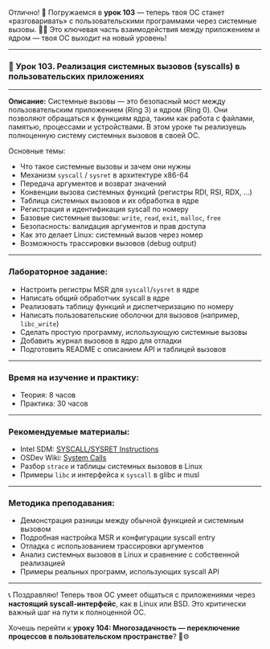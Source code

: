Отлично! 🎉 Погружаемся в **урок 103** — теперь твоя ОС станет «разговаривать» с пользовательскими программами через системные вызовы. 🧬📞 Это ключевая часть взаимодействия между приложением и ядром — твоя ОС выходит на новый уровень!

---

### 🔹 Урок 103. Реализация системных вызовов (syscalls) в пользовательских приложениях

---

**Описание:**
Системные вызовы — это безопасный мост между пользовательским приложением (Ring 3) и ядром (Ring 0). Они позволяют обращаться к функциям ядра, таким как работа с файлами, памятью, процессами и устройствами. В этом уроке ты реализуешь полноценную систему системных вызовов в своей ОС.

Основные темы:

* Что такое системные вызовы и зачем они нужны
* Механизм `syscall` / `sysret` в архитектуре x86-64
* Передача аргументов и возврат значений
* Конвенции вызова системных функций (регистры RDI, RSI, RDX, ...)
* Таблица системных вызовов и их обработка в ядре
* Регистрация и идентификация syscall по номеру
* Базовые системные вызовы: `write`, `read`, `exit`, `malloc`, `free`
* Безопасность: валидация аргументов и прав доступа
* Как это делает Linux: системный вызов через номер
* Возможность трассировки вызовов (debug output)

---

### Лабораторное задание:

* Настроить регистры MSR для `syscall`/`sysret` в ядре
* Написать общий обработчик syscall в ядре
* Реализовать таблицу функций и диспетчеризацию по номеру
* Написать пользовательские оболочки для вызовов (например, `libc_write`)
* Сделать простую программу, использующую системные вызовы
* Добавить журнал вызовов в ядро для отладки
* Подготовить README с описанием API и таблицей вызовов

---

### Время на изучение и практику:

* Теория: 8 часов
* Практика: 30 часов

---

### Рекомендуемые материалы:

* Intel SDM: [SYSCALL/SYSRET Instructions](https://www.intel.com/content/www/us/en/developer/articles/technical/intel-sdm.html)
* OSDev Wiki: [System Calls](https://wiki.osdev.org/System_Call)
* Разбор `strace` и таблицы системных вызовов в Linux
* Примеры `libc` и интерфейса к `syscall` в glibc и musl

---

### Методика преподавания:

* Демонстрация разницы между обычной функцией и системным вызовом
* Подробная настройка MSR и конфигурации syscall entry
* Отладка с использованием трассировки аргументов
* Анализ системных вызовов в Linux и сравнение с собственной реализацией
* Примеры реальных программ, использующих syscall API

---

📞 Поздравляю! Теперь твоя ОС умеет общаться с приложениями через **настоящий syscall-интерфейс**, как в Linux или BSD. Это критически важный шаг на пути к полноценной ОС.

Хочешь перейти к **уроку 104: Многозадачность — переключение процессов в пользовательском пространстве**? 🧵⚙️

